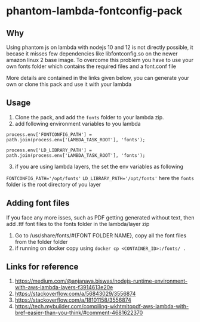 # phantom-lambda-fontconfig-pack

## Why

Using phantom js on lambda with nodejs 10 and 12 is not directly possible, it becase it misses few dependencies like libfontconfig.so on the newer amazon linux 2 base image. To overcome this problem you have to use your own fonts folder which contains the required files and a font.conf file

More details are contained in the links given below, you can generate your own or clone this pack and use it with your lambda

## Usage

1. Clone the pack, and add the `fonts` folder to your lambda zip.
2. add following environment variables to you lambda

`process.env['FONTCONFIG_PATH'] = path.join(process.env['LAMBDA_TASK_ROOT'], 'fonts');`

`process.env['LD_LIBRARY_PATH'] = path.join(process.env['LAMBDA_TASK_ROOT'], 'fonts');`

3. if you are using lambda layers, the set the env variables as following

`FONTCONFIG_PATH='/opt/fonts'`
`LD_LIBRARY_PATH='/opt/fonts'`
here the `fonts` folder is the root directory of you layer

## Adding font files

If you face any more isses, such as PDF getting generated without text, then add .ttf font files to the fonts folder in the lambda/layer zip

1. Go to /usr/share/fonts/#{FONT FOLDER NAME}, copy all the font files from the folder folder
2. if running on docker copy using `docker cp <CONTAINER_ID>:/fonts/ .`

## Links for reference
1. https://medium.com/@anjanava.biswas/nodejs-runtime-environment-with-aws-lambda-layers-f3914613e20e
2. https://stackoverflow.com/a/56843029/3556874
3. https://stackoverflow.com/a/18101158/3556874
4. https://tech.mybuilder.com/compiling-wkhtmltopdf-aws-lambda-with-bref-easier-than-you-think/#comment-4681622370
